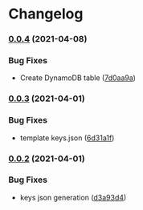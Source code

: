 # Changelog

### [0.0.4](https://www.github.com/kameshsampath/ansible-role-rosa-demos/compare/v0.0.3...v0.0.4) (2021-04-08)


### Bug Fixes

* Create DynamoDB table ([7d0aa9a](https://www.github.com/kameshsampath/ansible-role-rosa-demos/commit/7d0aa9a8fd313cbf215ff0071c460ea15e5397de))

### [0.0.3](https://www.github.com/kameshsampath/ansible-role-rosa-demos/compare/v0.0.2...v0.0.3) (2021-04-01)


### Bug Fixes

* template keys.json ([6d31a1f](https://www.github.com/kameshsampath/ansible-role-rosa-demos/commit/6d31a1f4df4515c99ff574eb45d52bade13a941a))

### [0.0.2](https://www.github.com/kameshsampath/ansible-role-rosa-demos/compare/v0.0.1...v0.0.2) (2021-04-01)


### Bug Fixes

* keys json generation ([d3a93d4](https://www.github.com/kameshsampath/ansible-role-rosa-demos/commit/d3a93d4a9d843a7af667d581200431b5cc458565))
